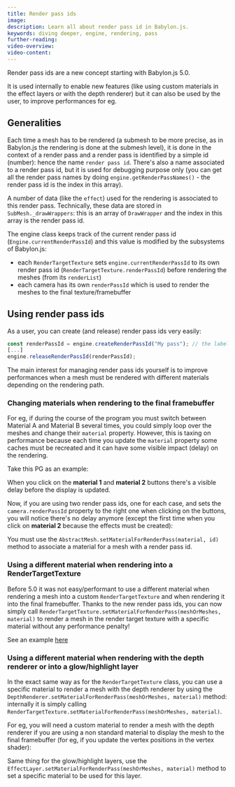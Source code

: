 ```yaml
---
title: Render pass ids
image:
description: Learn all about render pass id in Babylon.js.
keywords: diving deeper, engine, rendering, pass
further-reading:
video-overview:
video-content:
---
```


Render pass ids are a new concept starting with Babylon.js 5.0.

It is used internally to enable new features (like using custom materials in the effect layers or with the depth renderer) but it can also be used by the user, to improve performances for eg.

## Generalities
Each time a mesh has to be rendered (a submesh to be more precise, as in Babylon.js the rendering is done at the submesh level), it is done in the context of a render pass and a render pass is identified by a simple id (number): hence the name `render pass id`. There's also a name associated to a render pass id, but it is used for debugging purpose only (you can get all the render pass names by doing `engine.getRenderPassNames()` - the render pass id is the index in this array).

A number of data (like the `effect`) used for the rendering is associated to this render pass. Technically, these data are stored in `SubMesh._drawWrappers`: this is an array of `DrawWrapper` and the index in this array is the render pass id.

The engine class keeps track of the current render pass id (`Engine.currentRenderPassId`) and this value is modified by the subsystems of Babylon.js:
* each `RenderTargetTexture` sets `engine.currentRenderPassId` to its own render pass id (`RenderTargetTexture.renderPassId`) before rendering the meshes (from its `renderList`)
* each camera has its own `renderPassId` which is used to render the meshes to the final texture/framebuffer

## Using render pass ids
As a user, you can create (and release) render pass ids very easily:
```javascript
const renderPassId = engine.createRenderPassId("My pass"); // the label is optional as it is used for debugging purpose only
[...]
engine.releaseRenderPassId(renderPassId);
```

The main interest for managing render pass ids yourself is to improve performances when a mesh must be rendered with different materials depending on the rendering path.

### Changing materials when rendering to the final framebuffer
For eg, if during the course of the program you must switch between Material A and Material B several times, you could simply loop over the meshes and change their `material` property. However, this is taxing on performance because each time you update the `material` property some caches must be recreated and it can have some visible impact (delay) on the rendering.

Take this PG as an example:

<Playground id="#6XIT28#1158" title="Update lots of materials" description="Simple example of changing the materials used to display a lot of meshes."/>

When you click on the **material 1** and **material 2** buttons there's a visible delay before the display is updated.

Now, if you are using two render pass ids, one for each case, and sets the `camera.renderPassId` property to the right one when clicking on the buttons, you will notice there's no delay anymore (except the first time when you click on **material 2** because the effects must be created):

<Playground id="#6XIT28#1160" title="Update lots of materials (render pass id)" description="Simple example of changing the materials used to display a lot of meshes with custom render pass ids."/>

You must use the `AbstractMesh.setMaterialForRenderPass(material, id)` method to associate a material for a mesh with a render pass id.

### Using a different material when rendering into a RenderTargetTexture
Before 5.0 it was not easy/performant to use a different material when rendering a mesh into a custom `RenderTargetTexture` and when rendering it into the final framebuffer. Thanks to the new render pass ids, you can now simply call `RenderTargetTexture.setMaterialForRenderPass(meshOrMeshes, material)` to render a mesh in the render target texture with a specific material without any performance penalty!

See an example [here](/features/featuresDeepDive/postProcesses/renderTargetTextureMultiPass#making-multiple-passes-and-composing-them)

### Using a different material when rendering with the depth renderer or into a glow/highlight layer 
In the exact same way as for the `RenderTargetTexture` class, you can use a specific material to render a mesh with the depth renderer by using the `DepthRenderer.setMaterialForRenderPass(meshOrMeshes, material)` method: internally it is simply calling `RenderTargetTexture.setMaterialForRenderPass(meshOrMeshes, material)`.

For eg, you will need a custom material to render a mesh with the depth renderer if you are using a non standard material to display the mesh to the final framebuffer (for eg, if you update the vertex positions in the vertex shader):

<Playground id="#6GFJNR#161" title="Using a custom material with the depth renderer" description="Simple example of using a custom material to render a mesh with the depth renderer."/>

Same thing for the glow/highlight layers, use the `EffectLayer.setMaterialForRenderPass(meshOrMeshes, material)` method to set a specific material to be used for this layer.
